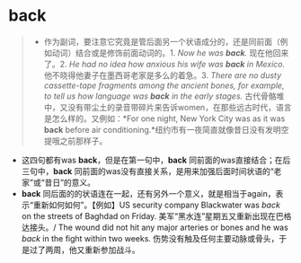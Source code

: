 # back

>* 作为副词，要注意它究竟是管后面另一个状语成分的，还是同前面（例如动词）结合或是修饰前面动词的。1. *Now he was **back**.* 现在他回来了。2. *He had no idea how anxious his wife was **back** in Mexico.* 他不晓得他妻子在墨西哥老家是多么的着急。3. *There are no dusty cassette-tape fragments among the ancient bones, for example, to tell us how language was **back** in the early stages.* 古代骨骼堆中，又没有带尘土的录音带碎片来告诉women，在那些远古时代，语言是怎么样的。又例如：*For one night, New York City was as it was **back** before air conditioning.*纽约市有一夜简直就像昔日没有发明空提哦之前那样子。
* 这四句都有was **back**，但是在第一句中，**back** 同前面的was直接结合；在后三句中，**back** 同前面的was没有直接关系，是用来加强后面时间状语的“老家”或“昔日”的意义。
* **back** 同后面的的状语连在一起，还有另外一个意义，就是相当于again，表示“重新如何如何”。【例如】US security company Blackwater was *back* on the streets of Baghdad on Friday. 美军“黑水连”星期五又重新出现在巴格达接头。/ The wound did not hit any major arteries or bones and he was *back* in the fight within two weeks. 伤势没有触及任何主要动脉或骨头，于是过了两周，他又重新参加战斗。
